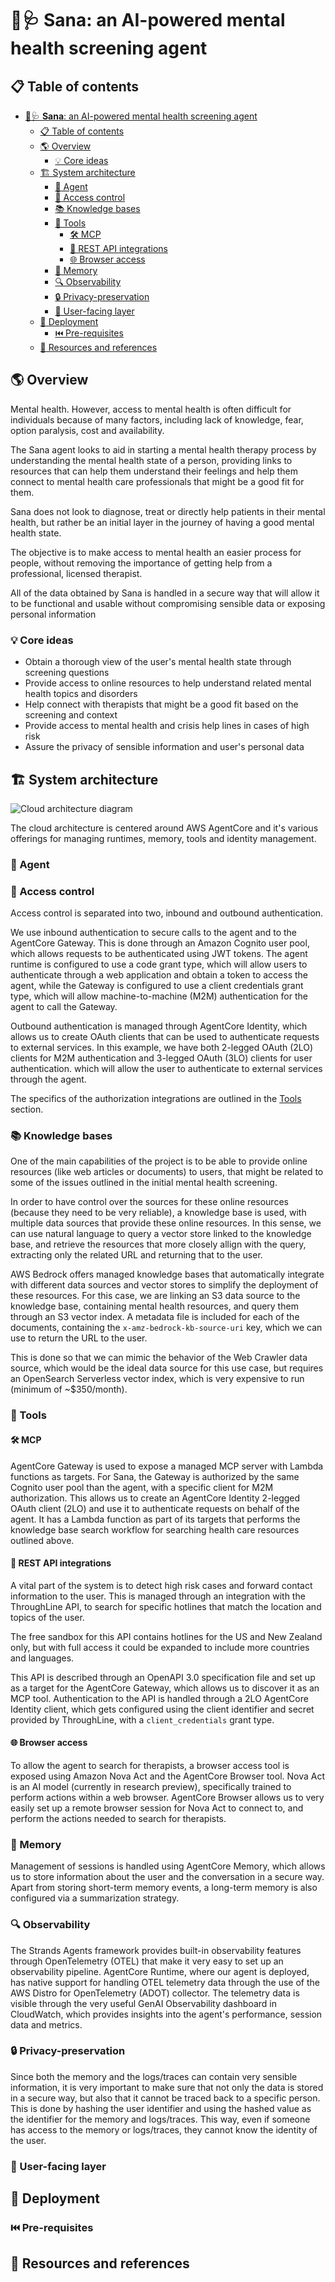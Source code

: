 # 🧠🩺 **Sana**: an AI-powered mental health screening agent

## 📋 Table of contents
- [🧠🩺 **Sana**: an AI-powered mental health screening agent](#-sana-an-ai-powered-mental-health-screening-agent)
  - [📋 Table of contents](#-table-of-contents)
  - [🌎 Overview](#-overview)
    - [💡 Core ideas](#-core-ideas)
  - [🏗️ System architecture](#️-system-architecture)
    - [🤖 Agent](#-agent)
    - [🚧 Access control](#-access-control)
    - [📚 Knowledge bases](#-knowledge-bases)
    - [🧰 Tools](#-tools)
      - [🛠️ MCP](#️-mcp)
      - [🧘 REST API integrations](#-rest-api-integrations)
      - [🌐 Browser access](#-browser-access)
    - [🧠 Memory](#-memory)
    - [🔍 Observability](#-observability)
    - [🔒 Privacy-preservation](#-privacy-preservation)
    - [🎨 User-facing layer](#-user-facing-layer)
  - [🚀 Deployment](#-deployment)
    - [⏮️ Pre-requisites](#️-pre-requisites)
  - [📄 Resources and references](#-resources-and-references)

## 🌎 Overview
Mental health.
However, access to mental health is often difficult for individuals because of many factors, including lack of knowledge, fear, option paralysis, cost and availability.

The Sana agent looks to aid in starting a mental health therapy process by understanding the mental health state of a person, providing links to resources that can help them understand their feelings and help them connect to mental health care professionals that might be a good fit for them.

Sana does not look to diagnose, treat or directly help patients in their mental health, but rather be an initial layer in the journey of having a good mental health state.

The objective is to make access to mental health an easier process for people, without removing the importance of getting help from a professional, licensed therapist. 

All of the data obtained by Sana is handled in a secure way that will allow it to be functional and usable without compromising sensible data or exposing personal information

### 💡 Core ideas
- Obtain a thorough view of the user's mental health state through screening questions
- Provide access to online resources to help understand related mental health topics and disorders
- Help connect with therapists that might be a good fit based on the screening and context
- Provide access to mental health and crisis help lines in cases of high risk
- Assure the privacy of sensible information and user's personal data

## 🏗️ System architecture
![Cloud architecture diagram](./img/arch.svg)

The cloud architecture is centered around AWS AgentCore and it's various offerings for managing runtimes, memory, tools and identity management.

### 🤖 Agent

### 🚧 Access control
Access control is separated into two, inbound and outbound authentication. 

We use inbound authentication to secure calls to the agent and to the AgentCore Gateway. This is done through an Amazon Cognito user pool, which allows requests to be authenticated using JWT tokens. The agent runtime is configured to use a code grant type, which will allow users to authenticate through a web application and obtain a token to access the agent, while the Gateway is configured to use a client credentials grant type, which will allow machine-to-machine (M2M) authentication for the agent to call the Gateway.

Outbound authentication is managed through AgentCore Identity, which allows us to create OAuth clients that can be used to authenticate requests to external services. In this example, we have both 2-legged OAuth (2LO) clients for M2M authentication and 3-legged OAuth (3LO) clients for user authentication. which will allow the user to authenticate to external services through the agent.

The specifics of the authorization integrations are outlined in the  [Tools](#tools) section.

### 📚 Knowledge bases
One of the main capabilities of the project is to be able to provide online resources (like web articles or documents) to users, that might be related to some of the issues outlined in the initial mental health screening. 

In order to have control over the sources for these online resources (because they need to be very reliable), a knowledge base is used, with multiple data sources that provide these online resources. In this sense, we can use natural language to query a vector store linked to the knowledge base, and retrieve the resources that more closely allign with the query, extracting only the related URL and returning that to the user.

AWS Bedrock offers managed knowledge bases that automatically integrate with different data sources and vector stores to simplify the deployment of these resources.  For this case, we are linking an S3 data source to the knowledge base, containing mental health resources, and query them through an S3 vector index. A metadata file is included for each of the documents, containing the `x-amz-bedrock-kb-source-uri` key, which we can use to return the URL to the user.

This is done so that we can mimic the behavior of the Web Crawler data source, which would be the ideal data source for this use case, but requires an OpenSearch Serverless vector index, which is very expensive to run (minimum of ~$350/month).

### 🧰 Tools

#### 🛠️ MCP
AgentCore Gateway is used to expose a managed MCP server with Lambda functions as targets. For Sana, the Gateway is authorized by the same Cognito user pool than the agent, with a specific client for M2M authorization. This allows us to create an AgentCore Identity 2-legged OAuth client (2LO) and use it to authenticate requests on behalf of the agent. It has a Lambda function as part of its targets that performs the knowledge base search workflow for searching health care resources outlined above.

#### 🧘 REST API integrations
A vital part of the system is to detect high risk cases and forward contact information to the user. This is managed through an integration with the ThroughLine API, to search for specific hotlines that match the location and topics of the user. 

The free sandbox for this API contains hotlines for the US and New Zealand only, but with full access it could be expanded to include more countries and languages.

This API is described through an OpenAPI 3.0 specification file and set up as a target for the AgentCore Gateway, which allows us to discover it as an MCP tool. Authentication to the API is handled through a 2LO AgentCore Identity client, which gets configured using the client identifier and secret provided by ThroughLine, with a `client_credentials` grant type.

#### 🌐 Browser access
To allow the agent to search for therapists, a browser access tool is exposed using Amazon Nova Act and the AgentCore Browser tool. Nova Act is an AI model (currently in research preview), specifically trained to perform actions within a web browser. AgentCore Browser allows us to very easily set up a remote browser session for Nova Act to connect to, and perform the actions needed to search for therapists.

### 🧠 Memory
Management of sessions is handled using AgentCore Memory, which allows us to store information about the user and the conversation in a secure way. Apart from storing short-term memory events, a long-term memory is also configured via a summarization strategy.

### 🔍 Observability
The Strands Agents framework provides built-in observability features through OpenTelemetry (OTEL) that make it very easy to set up an observability pipeline. AgentCore Runtime, where our agent is deployed, has native support for handling OTEL telemetry data through the use of the AWS Distro for OpenTelemetry (ADOT) collector. The telemetry data is visible through the very useful GenAI Observability dashboard in CloudWatch, which provides insights into the agent's performance, session data and metrics.

### 🔒 Privacy-preservation
Since both the memory and the logs/traces can contain very sensible information, it is very important to make sure that not only the data is stored in a secure way, but also that it cannot be traced back to a specific person. This is done by hashing the user identifier and using the hashed value as the identifier for the memory and logs/traces. This way, even if someone has access to the memory or logs/traces, they cannot know the identity of the user.

### 🎨 User-facing layer

## 🚀 Deployment

### ⏮️ Pre-requisites

## 📄 Resources and references